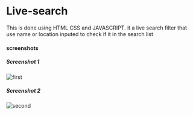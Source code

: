 # Live-search
This is done using HTML CSS and JAVASCRIPT. it a live search filter that use name or location inputed to check if it in the search list

<h4>screenshots</h4>

<h5>Screenshot 1</h5>

![first](screenshots/1.PNG)

<h5>Screenshot 2</h5>

![second](screenshots/2.PNG)
